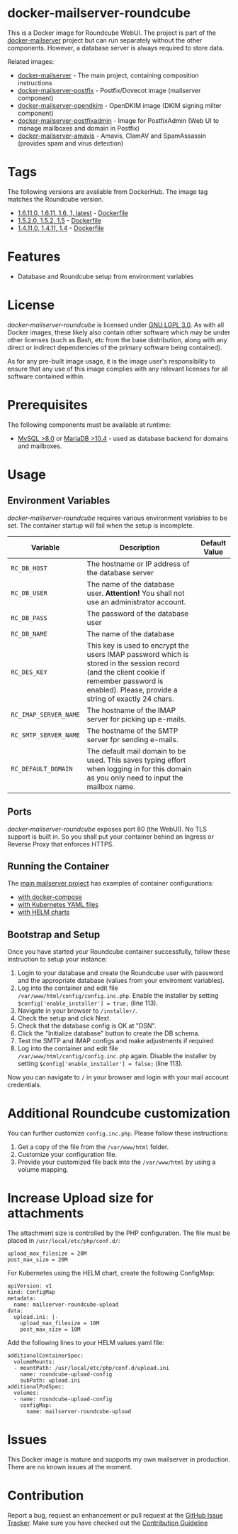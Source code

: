 # docker-mailserver-roundcube
This is a Docker image for Roundcube WebUI. The project is part of the 
[docker-mailserver](https://github.com/technicalguru/docker-mailserver) project but can run separately 
without the other components. However, a database server is always required to store data. 

Related images:
* [docker-mailserver](https://github.com/technicalguru/docker-mailserver) - The main project, containing composition instructions
* [docker-mailserver-postfix](https://github.com/technicalguru/docker-mailserver-postfix) - Postfix/Dovecot image (mailserver component)
* [docker-mailserver-opendkim](https://github.com/technicalguru/docker-mailserver-opendkim) - OpenDKIM image (DKIM signing milter component)
* [docker-mailserver-postfixadmin](https://github.com/technicalguru/docker-mailserver-postfixadmin) - Image for PostfixAdmin (Web UI to manage mailboxes and domain in Postfix)
* [docker-mailserver-amavis](https://github.com/technicalguru/docker-mailserver-amavis) - Amavis, ClamAV and SpamAssassin (provides spam and virus detection)

# Tags
The following versions are available from DockerHub. The image tag matches the Roundcube version.

* [1.6.11.0, 1.6.11, 1.6, 1, latest](https://hub.docker.com/repository/docker/technicalguru/mailserver-roundcube) - [Dockerfile](https://github.com/technicalguru/docker-mailserver-roundcube/blob/1.6.11.0/Dockerfile)
* [1.5.2.0, 1.5.2, 1.5](https://hub.docker.com/repository/docker/technicalguru/mailserver-roundcube) - [Dockerfile](https://github.com/technicalguru/docker-mailserver-roundcube/blob/1.5.2.0/Dockerfile)
* [1.4.11.0, 1.4.11, 1.4](https://hub.docker.com/repository/docker/technicalguru/mailserver-roundcube) - [Dockerfile](https://github.com/technicalguru/docker-mailserver-roundcube/blob/1.4.11.0/Dockerfile)

# Features
* Database and Roundcube setup from environment variables

# License
_docker-mailserver-roundcube_  is licensed under [GNU LGPL 3.0](LICENSE.md). As with all Docker images, these likely also contain other software which may be under other licenses (such as Bash, etc from the base distribution, along with any direct or indirect dependencies of the primary software being contained).

As for any pre-built image usage, it is the image user's responsibility to ensure that any use of this image complies with any relevant licenses for all software contained within.

# Prerequisites
The following components must be available at runtime:
* [MySQL >8.0](https://hub.docker.com/\_/mysql) or [MariaDB >10.4](https://hub.docker.com/\_/mariadb) - used as database backend for domains and mailboxes. 

# Usage

## Environment Variables
_docker-mailserver-roundcube_  requires various environment variables to be set. The container startup will fail when the setup is incomplete.

| **Variable** | **Description** | **Default Value** |
|------------|---------------|-----------------|
| `RC_DB_HOST` | The hostname or IP address of the database server |  |
| `RC_DB_USER` | The name of the database user. **Attention!** You shall not use an administrator account. |  |
| `RC_DB_PASS` | The password of the database user |  |
| `RC_DB_NAME` | The name of the database | |
| `RC_DES_KEY` | This key is used to encrypt the users IMAP password which is stored in the session record (and the client cookie if remember password is enabled). Please, provide a string of exactly 24 chars. | |
| `RC_IMAP_SERVER_NAME` | The hostname of the IMAP server for picking up e-mails. | |
| `RC_SMTP_SERVER_NAME` | The hostname of the SMTP server fpr sending e-mails. | |
| `RC_DEFAULT_DOMAIN` | The default mail domain to be used. This saves typing effort when logging in for this domain as you only need to input the mailbox name. | |

## Ports
_docker-mailserver-roundcube_  exposes port 80 (the WebUI). No TLS support is built in. So you shall put your container behind an Ingress or Reverse Proxy that enforces HTTPS.

## Running the Container
The [main mailserver project](https://github.com/technicalguru/docker-mailserver) has examples of container configurations:
* [with docker-compose](https://github.com/technicalguru/docker-mailserver/tree/master/examples/docker-compose)
* [with Kubernetes YAML files](https://github.com/technicalguru/docker-mailserver/tree/master/examples/kubernetes)
* [with HELM charts](https://github.com/technicalguru/docker-mailserver/tree/master/examples/helm-charts)

## Bootstrap and Setup
Once you have started your Roundcube container successfully, follow these instruction to setup your instance:

1. Login to your database and create the Roundcube user with password and the appropriate database (values from your enviroment variables).
1. Log into the container and edit file `/var/www/html/config/config.inc.php`. Enable the installer by setting `$config['enable_installer'] = true;` (line 113).
1. Navigate in your browser to `/installer/`.
1. Check the setup and click Next.
1. Check that the database config is OK at "DSN".
1. Click the "Initialize database" button to create the DB schema.
1. Test the SMTP and IMAP configs and make adjustments if required
1. Log into the container and edit file `/var/www/html/config/config.inc.php` again. Disable the installer by setting `$config['enable_installer'] = false;` (line 113).

Now you can navigate to `/` in your browser and login with your mail account credentials.

# Additional Roundcube customization
You can further customize `config.inc.php`. Please follow these instructions:

1. Get a copy of the file from the `/var/www/html` folder. 
1. Customize your configuration file.
1. Provide your customized file back into the `/var/www/html` by using a volume mapping.

# Increase Upload size for attachments
The attachment size is controlled by the PHP configuration. The file must be placed in `/usr/local/etc/php/conf.d/`:

```
upload_max_filesize = 20M
post_max_size = 20M
```

For Kubernetes using the HELM chart, create the following ConfigMap:

```
apiVersion: v1
kind: ConfigMap
metadata:
  name: mailserver-roundcube-upload
data:
  upload.ini: |-
    upload_max_filesize = 10M
    post_max_size = 10M
```

Add the following lines to your HELM values.yaml file:

```
additionalContainerSpec:
  volumeMounts:
  - mountPath: /usr/local/etc/php/conf.d/upload.ini
    name: roundcube-upload-config
    subPath: upload.ini
additionalPodSpec:
  volumes:
  - name: roundcube-upload-config
    configMap:
      name: mailserver-roundcube-upload
```


# Issues
This Docker image is mature and supports my own mailserver in production. There are no known issues at the moment.


# Contribution
Report a bug, request an enhancement or pull request at the [GitHub Issue Tracker](https://github.com/technicalguru/docker-mailserver-roundcube/issues). Make sure you have checked out the [Contribution Guideline](CONTRIBUTING.md)


